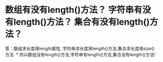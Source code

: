 # 数组有没有length()方法？ 字符串有没有length()方法？ 集合有没有length()方法？

答：数组求长度用length属性, 字符串求长度用length()方法,集合求长度用size()方法.
\* 所以数组没有length()方法,字符串有length()方法,集合没有length()方法!